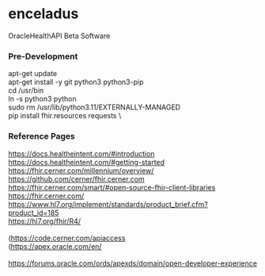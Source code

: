 # enceladus
OracleHealthAPI Beta Software

### Pre-Development

apt-get update \
apt-get install -y git python3 python3-pip \
cd /usr/bin \
ln -s python3 python \
sudo rm /usr/lib/python3.11/EXTERNALLY-MANAGED \
pip install fhir.resources requests \
 
### Reference Pages

https://docs.healtheintent.com/#introduction \
https://docs.healtheintent.com/#getting-started \
https://fhir.cerner.com/millennium/overview/ \
https://github.com/cerner/fhir.cerner.com \
https://fhir.cerner.com/smart/#open-source-fhir-client-libraries \
https://fhir.cerner.com/ \
https://www.hl7.org/implement/standards/product_brief.cfm?product_id=185 \
https://hl7.org/fhir/R4/ \
 \
(https://code.cerner.com/apiaccess \
(https://apex.oracle.com/en/ \
 \
https://forums.oracle.com/ords/apexds/domain/open-developer-experience 


